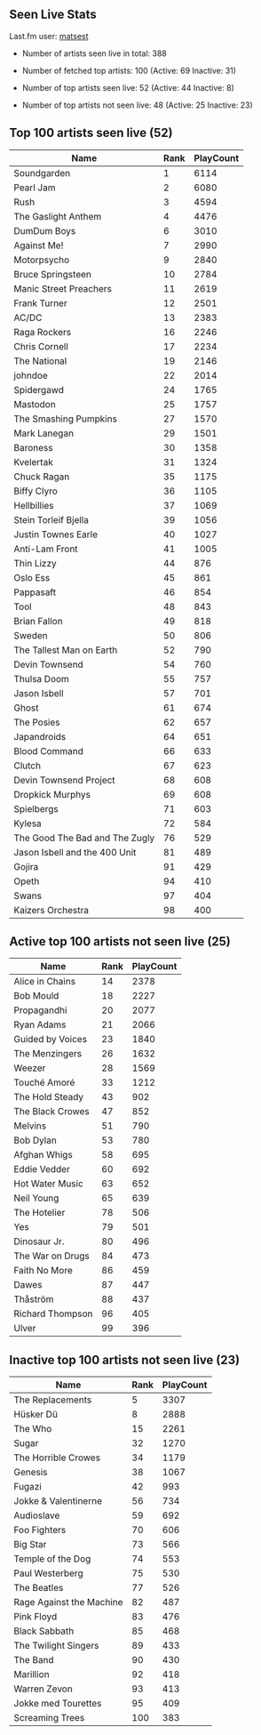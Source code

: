 ## Seen Live Stats

Last.fm user: [matsest](https://www.last.fm/user/matsest)

- Number of artists seen live in total: 388

- Number of fetched top artists: 100 (Active: 69 Inactive: 31)

- Number of top artists seen live: 52 (Active: 44 Inactive: 8)

- Number of top artists not seen live: 48 (Active: 25 Inactive: 23)

## Top 100 artists seen live (52)

Name                           | Rank | PlayCount
------------------------------ | ---- | ---------
Soundgarden                    | 1    | 6114     
Pearl Jam                      | 2    | 6080     
Rush                           | 3    | 4594     
The Gaslight Anthem            | 4    | 4476     
DumDum Boys                    | 6    | 3010     
Against Me!                    | 7    | 2990     
Motorpsycho                    | 9    | 2840     
Bruce Springsteen              | 10   | 2784     
Manic Street Preachers         | 11   | 2619     
Frank Turner                   | 12   | 2501     
AC/DC                          | 13   | 2383     
Raga Rockers                   | 16   | 2246     
Chris Cornell                  | 17   | 2234     
The National                   | 19   | 2146     
johndoe                        | 22   | 2014     
Spidergawd                     | 24   | 1765     
Mastodon                       | 25   | 1757     
The Smashing Pumpkins          | 27   | 1570     
Mark Lanegan                   | 29   | 1501     
Baroness                       | 30   | 1358     
Kvelertak                      | 31   | 1324     
Chuck Ragan                    | 35   | 1175     
Biffy Clyro                    | 36   | 1105     
Hellbillies                    | 37   | 1069     
Stein Torleif Bjella           | 39   | 1056     
Justin Townes Earle            | 40   | 1027     
Anti-Lam Front                 | 41   | 1005     
Thin Lizzy                     | 44   | 876      
Oslo Ess                       | 45   | 861      
Pappasaft                      | 46   | 854      
Tool                           | 48   | 843      
Brian Fallon                   | 49   | 818      
Sweden                         | 50   | 806      
The Tallest Man on Earth       | 52   | 790      
Devin Townsend                 | 54   | 760      
Thulsa Doom                    | 55   | 757      
Jason Isbell                   | 57   | 701      
Ghost                          | 61   | 674      
The Posies                     | 62   | 657      
Japandroids                    | 64   | 651      
Blood Command                  | 66   | 633      
Clutch                         | 67   | 623      
Devin Townsend Project         | 68   | 608      
Dropkick Murphys               | 69   | 608      
Spielbergs                     | 71   | 603      
Kylesa                         | 72   | 584      
The Good The Bad and The Zugly | 76   | 529      
Jason Isbell and the 400 Unit  | 81   | 489      
Gojira                         | 91   | 429      
Opeth                          | 94   | 410      
Swans                          | 97   | 404      
Kaizers Orchestra              | 98   | 400      

## Active top 100 artists not seen live (25)

Name             | Rank | PlayCount
---------------- | ---- | ---------
Alice in Chains  | 14   | 2378     
Bob Mould        | 18   | 2227     
Propagandhi      | 20   | 2077     
Ryan Adams       | 21   | 2066     
Guided by Voices | 23   | 1840     
The Menzingers   | 26   | 1632     
Weezer           | 28   | 1569     
Touché Amoré     | 33   | 1212     
The Hold Steady  | 43   | 902      
The Black Crowes | 47   | 852      
Melvins          | 51   | 790      
Bob Dylan        | 53   | 780      
Afghan Whigs     | 58   | 695      
Eddie Vedder     | 60   | 692      
Hot Water Music  | 63   | 652      
Neil Young       | 65   | 639      
The Hotelier     | 78   | 506      
Yes              | 79   | 501      
Dinosaur Jr.     | 80   | 496      
The War on Drugs | 84   | 473      
Faith No More    | 86   | 459      
Dawes            | 87   | 447      
Thåström         | 88   | 437      
Richard Thompson | 96   | 405      
Ulver            | 99   | 396      

## Inactive top 100 artists not seen live (23)

Name                     | Rank | PlayCount
------------------------ | ---- | ---------
The Replacements         | 5    | 3307     
Hüsker Dü                | 8    | 2888     
The Who                  | 15   | 2261     
Sugar                    | 32   | 1270     
The Horrible Crowes      | 34   | 1179     
Genesis                  | 38   | 1067     
Fugazi                   | 42   | 993      
Jokke & Valentinerne     | 56   | 734      
Audioslave               | 59   | 692      
Foo Fighters             | 70   | 606      
Big Star                 | 73   | 566      
Temple of the Dog        | 74   | 553      
Paul Westerberg          | 75   | 530      
The Beatles              | 77   | 526      
Rage Against the Machine | 82   | 487      
Pink Floyd               | 83   | 476      
Black Sabbath            | 85   | 468      
The Twilight Singers     | 89   | 433      
The Band                 | 90   | 430      
Marillion                | 92   | 418      
Warren Zevon             | 93   | 413      
Jokke med Tourettes      | 95   | 409      
Screaming Trees          | 100  | 383      
